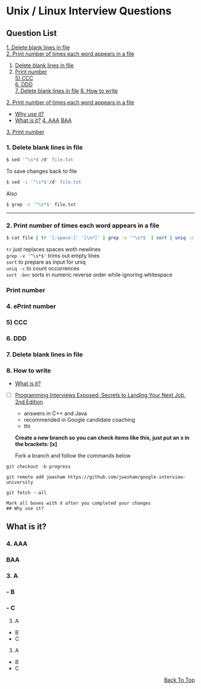 # Unix / Linux Interview Questions

## Question List

[1. Delete blank lines in file](#1-delete-blank-lines-in-file)<br/>
[2. Print number of times each word appears in a file](#2-Print-number-of-times-each-word-appears-in-a-file)<br/>

1. [Delete blank lines in file](#delete-blank-lines-in-file)
2. [Print number](#print-number)
<br/>[5) CCC](#5-ccc)
<br/>[6. DDD](#6-ddd)
<br/>[7. Delete blank lines in file](#7-delete-blank-lines-in-file)
[8. How to write](#8-how-to-write)




<a href="#question_2">2. Print number of times each word appears in a file</a>
- [Why use it?](#why-use-it)
- [What is it?](#what-is-it)
[4. AAA](#aaa)
[BAA](#baa)


[3. Print number](#-3-print-number)

### 1. Delete blank lines in file
```bash
$ sed '^\s*$'/d' file.txt
```
To save changes back to file
```bash
$ sed -i '^\s*$'/d' file.txt
```
Also
```bash
$ grep -v '^\s*$' file.txt
```
<hr />





### 2. Print number of times each word appears in a file
```bash 
$ cat file | tr '[:space:]' '[\n*]' | grep -v '^\s*$' | sort | uniq -c | sort -bnr
```

`tr` just replaces spaces woth newlines
<br/>`grep -v '^\s*$'` trims out empty lines
<br/>`sort` to prepare as input for uniq
<br/>`uniq -c` to count occurrences
<br/>`sort -bnr` sorts in numeric reverse order while ignoring whitespace

### Print number
### 4. ePrint number
### 5) CCC
### 6. DDD
### 7. Delete blank lines in file
### 8. How to write



- [What is it?](#what-is-it)

- [ ] [Programming Interviews Exposed: Secrets to Landing Your Next Job, 2nd Edition](http://www.wiley.com/WileyCDA/WileyTitle/productCd-047012167X.html)
    - answers in C++ and Java
    - recommended in Google candidate coaching
    - thi
    
    **Create a new branch so you can check items like this, just put an x in the brackets: [x]**


    Fork a branch and follow the commands below

`git checkout -b progress`

`git remote add jwasham https://github.com/jwasham/google-interview-university`

`git fetch --all`

    Mark all boxes with X after you completed your changes
    ## Why use it?

## What is it?

### 4. AAA
### BAA

### 3. A
### - B
### - C

3. A
- B
- C

3. A
* B
* C
<div align="right">
    <a href="#question-list">Back To Top</a> 
</div>

